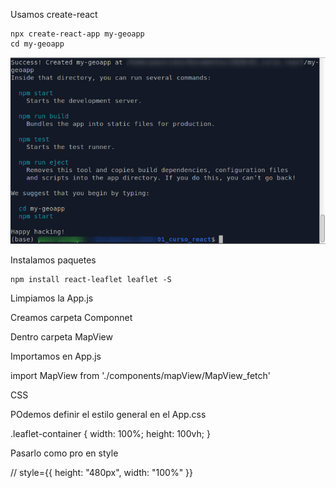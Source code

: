 

Usamos create-react
```
npx create-react-app my-geoapp
cd my-geoapp
```
![01_app_creada.png](img/01_app_creada.png)

Instalamos paquetes

```
npm install react-leaflet leaflet -S
```

Limpiamos la App.js

Creamos carpeta Componnet

Dentro carpeta MapView

Importamos en App.js

import MapView from './components/mapView/MapView_fetch'

CSS

POdemos definir el estilo general en el App.css

.leaflet-container {
    width: 100%;
    height: 100vh;
}

Pasarlo como pro en style

// style={{ height: "480px", width: "100%" }}



